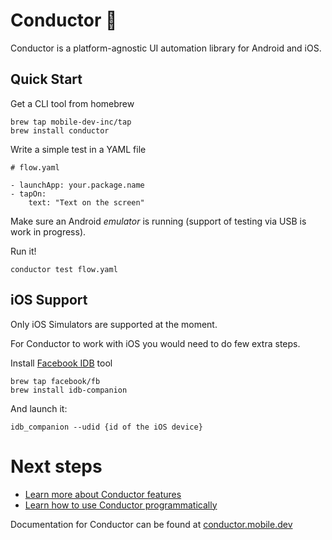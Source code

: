 # Conductor 🎹

Conductor is a platform-agnostic UI automation library for Android and iOS.

## Quick Start

Get a CLI tool from homebrew

```
brew tap mobile-dev-inc/tap
brew install conductor
```

Write a simple test in a YAML file 

```
# flow.yaml

- launchApp: your.package.name
- tapOn:
    text: "Text on the screen"
```

Make sure an Android _emulator_ is running (support of testing via USB is work in progress).

Run it!

```
conductor test flow.yaml
```

## iOS Support

Only iOS Simulators are supported at the moment.

For Conductor to work with iOS you would need to do few extra steps. 

Install [Facebook IDB](https://fbidb.io/) tool

```
brew tap facebook/fb
brew install idb-companion
```

And launch it:

```
idb_companion --udid {id of the iOS device}
```

# Next steps

- [Learn more about Conductor features](https://conductor.mobile.dev/guides/using-conductor-cli)
- [Learn how to use Conductor programmatically](https://conductor.mobile.dev/guides/using-conductor-programmatically)

Documentation for Conductor can be found at [conductor.mobile.dev](https://conductor.mobile.dev)
